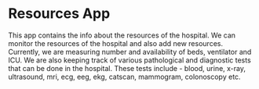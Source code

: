 # Resources App

This app contains the info about the resources of the hospital. We can monitor the resources of the hospital and also add new resources. Currently, we are measuring number and availability of beds, ventilator and ICU. We are also keeping track of various pathological and diagnostic tests that can be done in the hospital. These tests include - blood, urine, x-ray, ultrasound, mri, ecg, eeg, ekg, catscan, mammogram, colonoscopy etc.